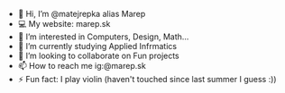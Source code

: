 - 👋 Hi, I’m @matejrepka alias Marep
- 💻 My website: marep.sk
- 👀 I’m interested in Computers, Design, Math...
- 🌱 I’m currently studying Applied Infrmatics
- 💞️ I’m looking to collaborate on Fun projects
- 📫 How to reach me ig:@marep.sk
- ⚡ Fun fact: I play violin (haven't touched since last summer I guess :))
